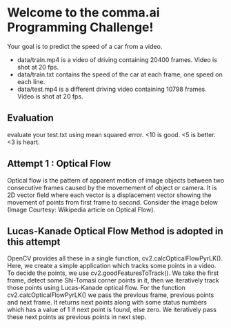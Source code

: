 Welcome to the comma.ai Programming Challenge!
======

Your goal is to predict the speed of a car from a video.

- data/train.mp4 is a video of driving containing 20400 frames. Video is shot at 20 fps.
- data/train.txt contains the speed of the car at each frame, one speed on each line.
- data/test.mp4 is a different driving video containing 10798 frames. Video is shot at 20 fps.

Evaluation
-----

evaluate your test.txt using mean squared error. <10 is good. <5 is better. <3 is heart.


Attempt 1 : Optical Flow
-----

Optical flow is the pattern of apparent motion of image objects between two consecutive frames caused by the movemement of object or camera. It is 2D vector field where each vector is a displacement vector showing the movement of points from first frame to second. Consider the image below (Image Courtesy: Wikipedia article on Optical Flow).


Lucas-Kanade Optical Flow Method is adopted in this attempt
-----

OpenCV provides all these in a single function, cv2.calcOpticalFlowPyrLK(). Here, we create a simple application which tracks some points in a video. To decide the points, we use cv2.goodFeaturesToTrack(). We take the first frame, detect some Shi-Tomasi corner points in it, then we iteratively track those points using Lucas-Kanade optical flow. For the function cv2.calcOpticalFlowPyrLK() we pass the previous frame, previous points and next frame. It returns next points along with some status numbers which has a value of 1 if next point is found, else zero. We iteratively pass these next points as previous points in next step.
